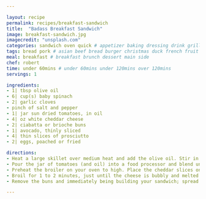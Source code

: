 ```yaml
---

layout: recipe
permalink: recipes/breakfast-sandwich 
title:  "Badass Breakfast Sandwich"
image: breakfast-sandwich.jpg 
imagecredit: "unsplash.com" 
categories: sandwich oven quick # appetizer baking dressing drink grill healthyish marinade oven pickling quick raw salad sandwich sauce snack soup
tags: bread pork # asian beef bread burger christmas duck french fruit indian italian mexican nuts pasta pork poultry rice seafood thanksgiving vegetarian
meal: breakfast # breakfast brunch dessert main side
chef: robert 
time: under 60mins # under 60mins under 120mins over 120mins
servings: 1 

ingredients:
- 1| tbsp olive oil
- 6| cup(s) baby spinach
- 2| garlic cloves
- pinch of salt and pepper
- 1| jar sun dried tomatoes, in oil
- 4| oz white cheddar cheese
- 2| ciabatta or brioche buns
- 1| avocado, thinly sliced
- 4| thin slices of prosciutto
- 2| eggs, poached or fried

directions:
- Heat a large skillet over medium heat and add the olive oil. Stir in the spinach and garlic and cook until the greens have wilted. Sprinkle with salt and pepper and set aside.
- Pour the jar of tomatoes (and oil) into a food processor and blend until you have a spread. Spoon the spread into a bowl.
- Preheat the broiler on your oven to high. Place the cheddar slices on both sides of the buns and stick them on a baking sheet, cheddar side up. 
- Broil for 1 to 2 minutes, just until the cheese is bubbly and melted. 
- Remove the buns and immediately being building your sandwich; spread the sun dried tomato spread on top of the cheese, top with the spinach, followed by the avocado slices, prosciutto slices and an egg or two, cooked to your liking.

--- 
```

